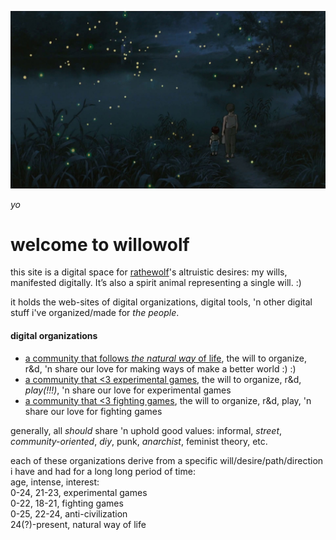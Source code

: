 
![](graveyard-of-fireflies.jpg?raw=true)

*yo*

# welcome to willowolf

this site is a digital space for [rathewolf](https://rathewolf.com)'s altruistic desires: my wills, manifested digitally. It’s also a spirit animal representing a single will. :)

it holds the web-sites of digital organizations, digital tools, 'n other digital stuff i've organized/made for *the people*.

#### digital organizations
- [a community that follows *the natural way* of life](https://willowolf.com/nga), the will to organize, r&d, 'n share our love for making ways of make a better world :) :)
- [a community that <3 experimental games](https://willowolf.com/ega), the will to organize, r&d, *play(!!!)*, 'n share our love for experimental games
- [a community that <3 fighting games](https://willowolf.com/fga), the will to organize, r&d, play, 'n share our love for fighting games


generally, all *should* share 'n uphold good values: informal, *street*, *community-oriented*, *diy*, punk, *anarchist*, feminist theory, etc.

each of these organizations derive from a specific will/desire/path/direction i have and had for a long long period of time:  
age, intense, interest:  
0-24, 21-23, experimental games  
0-22, 18-21, fighting games  
0-25, 22-24, anti-civilization  
24(?)-present, natural way of life  
